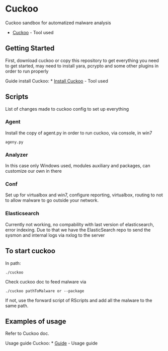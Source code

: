 # Cuckoo
Cuckoo sandbox for automatized malware analysis
* [Cuckoo](https://cuckoosandbox.org) - Tool used


## Getting Started

First, download cuckoo or copy this repository to get everything you need to get started,
may need to install yara, pcrypto and some other plugins in order to run properly

Guide install Cuckoo: * [Install Cuckoo](https://cuckoo.sh/docs/installation/index.html) - Tool used

## Scripts

List of changes made to cuckoo config to set up everything

### Agent

Install the copy of agent.py in order to run cuckoo, via console, in win7

```
ageny.py
```
### Analyzer

In this case only Windows used, modules auxiliary and packages, can customize our own in there

### Conf

Set up for virtualbox and win7, configure reporting, virtualbox, routing to not to allow malware to go outside your network.

### Elasticsearch

Currently not working, no compability with last version of elasticsearch, error indexing.
Due to that we have the ElasticSearch repo to send the sysmon and internal logs via nxlog to the server

## To start cuckoo

In path: 

```
./cuckoo
```
Check cuckoo doc to feed malware via
```
./cuckoo pathToMalware or --package
```
If not, use the forward script of RScripts and add all the malware to the same path.

## Examples of usage

Refer to Cuckoo doc.

Usage guide Cuckoo: * [Guide](https://cuckoo.sh/docs/usage/index.html) - Usage guide



